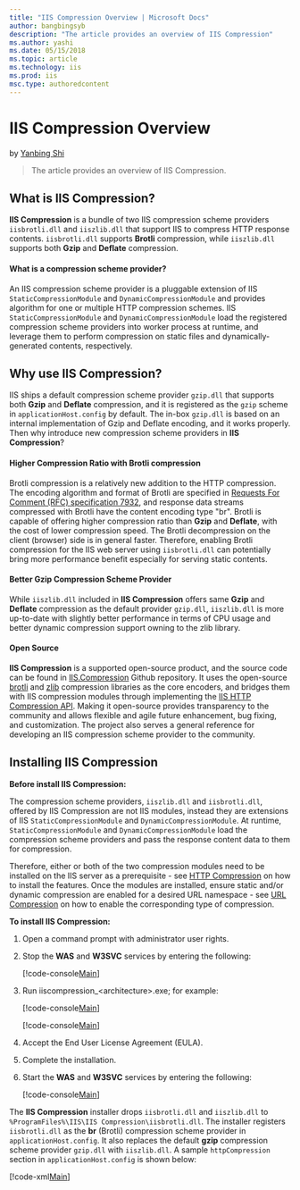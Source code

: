 ```yaml
---
title: "IIS Compression Overview | Microsoft Docs"
author: bangbingsyb
description: "The article provides an overview of IIS Compression"
ms.author: yashi
ms.date: 05/15/2018
ms.topic: article
ms.technology: iis
ms.prod: iis
msc.type: authoredcontent
---
```

IIS Compression Overview
====================
by [Yanbing Shi](https://github.com/bangbingsyb)

> The article provides an overview of IIS Compression.

## What is IIS Compression?

**IIS Compression** is a bundle of two IIS compression scheme providers `iisbrotli.dll` and `iiszlib.dll` that support IIS to compress HTTP response contents.
`iisbrotli.dll` supports **Brotli** compression, while `iiszlib.dll` supports both **Gzip** and **Deflate** compression.

#### What is a compression scheme provider?

An IIS compression scheme provider is a pluggable extension of IIS `StaticCompressionModule` and `DynamicCompressionModule` and provides algorithm for one or multiple HTTP compression schemes.
IIS `StaticCompressionModule` and `DynamicCompressionModule` load the registered compression scheme providers into worker process at runtime, and leverage them to perform compression on static files and dynamically-generated contents, respectively.

## Why use IIS Compression?

IIS ships a default compression scheme provider `gzip.dll` that supports both **Gzip** and **Deflate** compression, and it is registered as the `gzip` scheme in `applicationHost.config` by default.
The in-box `gzip.dll` is based on an internal implementation of Gzip and Deflate encoding, and it works properly.
Then why introduce new compression scheme providers in **IIS Compression**?

#### Higher Compression Ratio with Brotli compression

Brotli compression is a relatively new addition to the HTTP compression.
The encoding algorithm and format of Brotli are specified in [Requests For Comment (RFC) specification 7932](https://www.ietf.org/rfc/rfc7932.txt), and response data streams compressed with Brotli have the content encoding type "br".
Brotli is capable of offering higher compression ratio than **Gzip** and **Deflate**, with the cost of lower compression speed.
The Brotli decompression on the client (browser) side is in general faster.
Therefore, enabling Brotli compression for the IIS web server using `iisbrotli.dll` can potentially bring more performance benefit especially for serving static contents.

#### Better Gzip Compression Scheme Provider

While `iiszlib.dll` included in **IIS Compression** offers same **Gzip** and **Deflate** compression as the default provider `gzip.dll`, `iiszlib.dll` is more up-to-date with slightly better performance in terms of CPU usage and better dynamic compression support owning to the zlib library.

#### Open Source

**IIS Compression** is a supported open-source product, and the source code can be found in [IIS.Compression](https://github.com/Microsoft/IIS.Compression) Github repository.
It uses the open-source [brotli](https://github.com/google/brotli) and [zlib](https://zlib.net/) compression libraries as the core encoders, and bridges them with IIS compression modules through implementing the [IIS HTTP Compression API](https://msdn.microsoft.com/en-us/library/dd692872.aspx).
Making it open-source provides transparency to the community and allows flexible and agile future enhancement, bug fixing, and customization.
The project also serves a general reference for developing an IIS compression scheme provider to the community.

## Installing IIS Compression

**Before install IIS Compression:**

The compression scheme providers, `iiszlib.dll` and `iisbrotli.dll`, offered by IIS Compression are not IIS modules, instead they are extensions of IIS `StaticCompressionModule` and `DynamicCompressionModule`.
At runtime, `StaticCompressionModule` and `DynamicCompressionModule` load the compression scheme providers and pass the response content data to them for compression.

Therefore, either or both of the two compression modules need to be installed on the IIS server as a prerequisite - see [HTTP Compression](https://docs.microsoft.com/en-us/iis/configuration/system.webserver/httpcompression) on how to install the features.
Once the modules are installed, ensure static and/or dynamic compression are enabled for a desired URL namespace - see [URL Compression](https://docs.microsoft.com/en-us/iis/configuration/system.webserver/urlcompression) on how to enable the corresponding type of compression.

**To install IIS Compression:**

1. Open a command prompt with administrator user rights.
2. Stop the **WAS** and **W3SVC** services by entering the following:

    [!code-console[Main](iis-compression-overview/samples/stop_was_w3svc.cmd)]

3. Run iiscompression\_&lt;architecture&gt;.exe; for example:

    [!code-console[Main](iis-compression-overview/samples/install_iiscompression_msi_x64.cmd)]

    [!code-console[Main](iis-compression-overview/samples/install_iiscompression_msi_x64.cmd)]

4. Accept the End User License Agreement (EULA).
5. Complete the installation.
6. Start the **WAS** and **W3SVC** services by entering the following:

    [!code-console[Main](iis-compression-overview/samples/start_was_w3svc.cmd)]

The **IIS Compression** installer drops `iisbrotli.dll` and `iiszlib.dll` to `%ProgramFiles%\IIS\IIS Compression\iisbrotli.dll`.
The installer registers `iisbrotli.dll` as the **br** (Brotli) compression scheme provider in `applicationHost.config`. It also replaces the default **gzip** compression scheme provider `gzip.dll` with `iiszlib.dll`. A sample `httpCompression` section in `applicationHost.config` is shown below:  

[!code-xml[Main](iis-compression-overview/samples/sample-iiscompression-installer-config.xml)]
